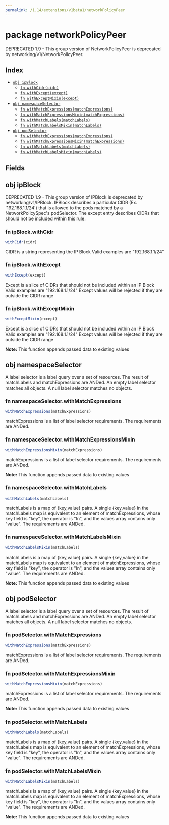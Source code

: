 ```yaml
---
permalink: /1.14/extensions/v1beta1/networkPolicyPeer
---
```


# package networkPolicyPeer

DEPRECATED 1.9 - This group version of NetworkPolicyPeer is deprecated by networking/v1/NetworkPolicyPeer.

## Index

* [`obj ipBlock`](#obj-ipblock)
  * [`fn withCidr(cidr)`](#fn-ipblockwithcidr)
  * [`fn withExcept(except)`](#fn-ipblockwithexcept)
  * [`fn withExceptMixin(except)`](#fn-ipblockwithexceptmixin)
* [`obj namespaceSelector`](#obj-namespaceselector)
  * [`fn withMatchExpressions(matchExpressions)`](#fn-namespaceselectorwithmatchexpressions)
  * [`fn withMatchExpressionsMixin(matchExpressions)`](#fn-namespaceselectorwithmatchexpressionsmixin)
  * [`fn withMatchLabels(matchLabels)`](#fn-namespaceselectorwithmatchlabels)
  * [`fn withMatchLabelsMixin(matchLabels)`](#fn-namespaceselectorwithmatchlabelsmixin)
* [`obj podSelector`](#obj-podselector)
  * [`fn withMatchExpressions(matchExpressions)`](#fn-podselectorwithmatchexpressions)
  * [`fn withMatchExpressionsMixin(matchExpressions)`](#fn-podselectorwithmatchexpressionsmixin)
  * [`fn withMatchLabels(matchLabels)`](#fn-podselectorwithmatchlabels)
  * [`fn withMatchLabelsMixin(matchLabels)`](#fn-podselectorwithmatchlabelsmixin)

## Fields

## obj ipBlock

DEPRECATED 1.9 - This group version of IPBlock is deprecated by networking/v1/IPBlock. IPBlock describes a particular CIDR (Ex. '192.168.1.1/24') that is allowed to the pods matched by a NetworkPolicySpec's podSelector. The except entry describes CIDRs that should not be included within this rule.

### fn ipBlock.withCidr

```ts
withCidr(cidr)
```

CIDR is a string representing the IP Block Valid examples are "192.168.1.1/24"

### fn ipBlock.withExcept

```ts
withExcept(except)
```

Except is a slice of CIDRs that should not be included within an IP Block Valid examples are "192.168.1.1/24" Except values will be rejected if they are outside the CIDR range

### fn ipBlock.withExceptMixin

```ts
withExceptMixin(except)
```

Except is a slice of CIDRs that should not be included within an IP Block Valid examples are "192.168.1.1/24" Except values will be rejected if they are outside the CIDR range

**Note:** This function appends passed data to existing values

## obj namespaceSelector

A label selector is a label query over a set of resources. The result of matchLabels and matchExpressions are ANDed. An empty label selector matches all objects. A null label selector matches no objects.

### fn namespaceSelector.withMatchExpressions

```ts
withMatchExpressions(matchExpressions)
```

matchExpressions is a list of label selector requirements. The requirements are ANDed.

### fn namespaceSelector.withMatchExpressionsMixin

```ts
withMatchExpressionsMixin(matchExpressions)
```

matchExpressions is a list of label selector requirements. The requirements are ANDed.

**Note:** This function appends passed data to existing values

### fn namespaceSelector.withMatchLabels

```ts
withMatchLabels(matchLabels)
```

matchLabels is a map of {key,value} pairs. A single {key,value} in the matchLabels map is equivalent to an element of matchExpressions, whose key field is "key", the operator is "In", and the values array contains only "value". The requirements are ANDed.

### fn namespaceSelector.withMatchLabelsMixin

```ts
withMatchLabelsMixin(matchLabels)
```

matchLabels is a map of {key,value} pairs. A single {key,value} in the matchLabels map is equivalent to an element of matchExpressions, whose key field is "key", the operator is "In", and the values array contains only "value". The requirements are ANDed.

**Note:** This function appends passed data to existing values

## obj podSelector

A label selector is a label query over a set of resources. The result of matchLabels and matchExpressions are ANDed. An empty label selector matches all objects. A null label selector matches no objects.

### fn podSelector.withMatchExpressions

```ts
withMatchExpressions(matchExpressions)
```

matchExpressions is a list of label selector requirements. The requirements are ANDed.

### fn podSelector.withMatchExpressionsMixin

```ts
withMatchExpressionsMixin(matchExpressions)
```

matchExpressions is a list of label selector requirements. The requirements are ANDed.

**Note:** This function appends passed data to existing values

### fn podSelector.withMatchLabels

```ts
withMatchLabels(matchLabels)
```

matchLabels is a map of {key,value} pairs. A single {key,value} in the matchLabels map is equivalent to an element of matchExpressions, whose key field is "key", the operator is "In", and the values array contains only "value". The requirements are ANDed.

### fn podSelector.withMatchLabelsMixin

```ts
withMatchLabelsMixin(matchLabels)
```

matchLabels is a map of {key,value} pairs. A single {key,value} in the matchLabels map is equivalent to an element of matchExpressions, whose key field is "key", the operator is "In", and the values array contains only "value". The requirements are ANDed.

**Note:** This function appends passed data to existing values
